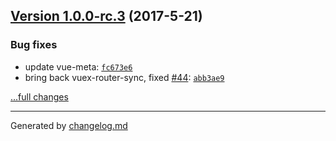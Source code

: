 ## [Version 1.0.0-rc.3](https://github.com/egoist/ream/releases/tag/v1.0.0-rc.3) (2017-5-21)

### Bug fixes

- update vue-meta: [`fc673e6`](https://github.com/egoist/ream/commit/fc673e6)
- bring back vuex-router-sync, fixed [#44](https://github.com/egoist/ream/issues/44): [`abb3ae9`](https://github.com/egoist/ream/commit/abb3ae9)

[...full changes](https://github.com/egoist/ream/compare/v1.0.0-rc.2...v1.0.0-rc.3)


---

Generated by [changelog.md](https://github.com/egoist/changelog.md)

